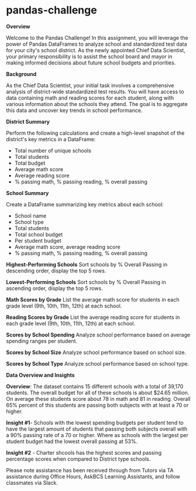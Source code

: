 # pandas-challenge

**Overview**

Welcome to the Pandas Challenge! In this assignment, you will leverage the power of Pandas DataFrames to analyze school and standardized test data for your city's school district. As the newly appointed Chief Data Scientist, your primary responsibility is to assist the school board and mayor in making informed decisions about future school budgets and priorities.

**Background**

As the Chief Data Scientist, your initial task involves a comprehensive analysis of district-wide standardized test results. You will have access to data containing math and reading scores for each student, along with various information about the schools they attend. The goal is to aggregate this data and uncover key trends in school performance.

**District Summary**

Perform the following calculations and create a high-level snapshot of the district's key metrics in a DataFrame:
- Total number of unique schools
- Total students
- Total budget
- Average math score
- Average reading score
- % passing math, % passing reading, % overall passing

**School Summary**

Create a DataFrame summarizing key metrics about each school:

- School name
- School type
- Total students
- Total school budget
- Per student budget
- Average math score, average reading score
- % passing math, % passing reading, % overall passing

**Highest-Performing Schools**
Sort schools by % Overall Passing in descending order, display the top 5 rows.

**Lowest-Performing Schools**
Sort schools by % Overall Passing in ascending order, display the top 5 rows.

**Math Scores by Grade**
List the average math score for students in each grade level (9th, 10th, 11th, 12th) at each school.

**Reading Scores by Grade**
List the average reading score for students in each grade level (9th, 10th, 11th, 12th) at each school.

**Scores by School Spending**
Analyze school performance based on average spending ranges per student.

**Scores by School Size**
Analyze school performance based on school size. 

**Scores by School Type**
Analyze school performance based on school type. 

**Data Overview and Insights**

**Overview**: The dataset contains 15 different schools with a total of 39,170 students. The overall budget for all of these schools is about $24.65 million. On average these students score about 78 in math and 81 in reading. Overall 65% percent of this students are passing both subjects with at least a 70 or higher.

**Insight #1**- Schools with the lowest spending budgets per student tend to have the largest amount of students that passing both subjects overall with a 90% passing rate of a 70 or higher. Where as schools with the largest per student budget had the lowest overall passing at 53%.

**Insight #2** - Charter shcools has the highest scores and passing percentage scores when compared to District type schools.

Please note assistance has been received through from Tutors via TA assistance during Office Hours, AskBCS Learning Assistants, and follow classmates via Slack.
